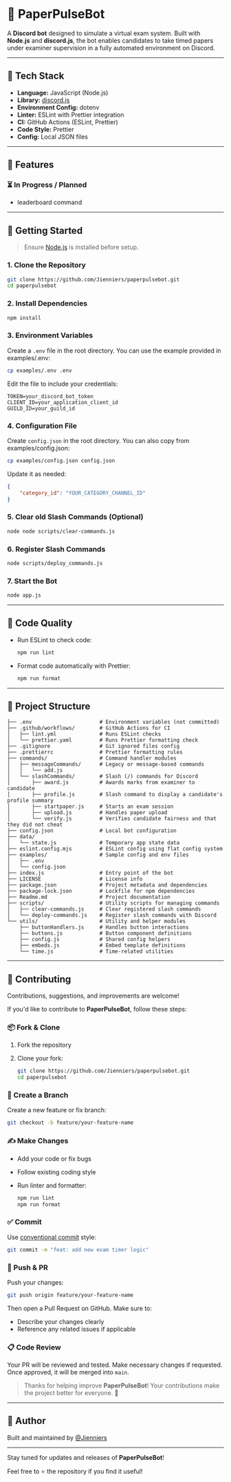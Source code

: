 # 📄 PaperPulseBot

A **Discord bot** designed to simulate a virtual exam system. Built with **Node.js** and **discord.js**, the bot enables candidates to take timed papers under examiner supervision in a fully automated environment on Discord.

---

## 🔧 Tech Stack

- **Language:** JavaScript (Node.js)
- **Library:** [discord.js](https://discord.js.org/)
- **Environment Config:** dotenv
- **Linter:** ESLint with Prettier integration
- **CI:** GitHub Actions (ESLint, Prettier)
- **Code Style:** Prettier
- **Config:** Local JSON files

---

## 🧪 Features

### ⏳ In Progress / Planned

- leaderboard command

---

## 🚀 Getting Started

> Ensure [Node.js](https://nodejs.org/) is installed before setup.

### 1. Clone the Repository

```bash
git clone https://github.com/Jienniers/paperpulsebot.git
cd paperpulsebot
```

### 2. Install Dependencies

```bash
npm install
```

### 3. Environment Variables

Create a `.env` file in the root directory.
You can use the example provided in examples/.env:

```bash
cp examples/.env .env
```

Edit the file to include your credentials:

```env
TOKEN=your_discord_bot_token
CLIENT_ID=your_application_client_id
GUILD_ID=your_guild_id
```

### 4. Configuration File

Create `config.json` in the root directory.
You can also copy from examples/config.json:

```bash
cp examples/config.json config.json
```

Update it as needed:

```json
{
    "category_id": "YOUR_CATEGORY_CHANNEL_ID"
}
```

### 5. Clear old Slash Commands (Optional)

```bash
node node scripts/clear-commands.js
```

### 6. Register Slash Commands

```bash
node scripts/deploy_commands.js
```

### 7. Start the Bot

```bash
node app.js
```

---

## 🧹 Code Quality

- Run ESLint to check code:

    ```bash
    npm run lint
    ```

- Format code automatically with Prettier:

    ```bash
    npm run format
    ```

---

## 📁 Project Structure

```
├── .env                      # Environment variables (not committed)
├── .github/workflows/        # GitHub Actions for CI
│   ├── lint.yml              # Runs ESLint checks
│   └── prettier.yaml         # Runs Prettier formatting check
├── .gitignore                # Git ignored files config
├── .prettierrc               # Prettier formatting rules
├── commands/                 # Command handler modules
│   ├── messageCommands/      # Legacy or message-based commands
│   │   └── add.js
│   └── slashCommands/        # Slash (/) commands for Discord
│       ├── award.js          # Awards marks from examiner to candidate
│       ├── profile.js        # Slash command to display a candidate's profile summary
│       ├── startpaper.js     # Starts an exam session
│       ├── upload.js         # Handles paper upload
│       └── verify.js         # Verifies candidate fairness and that they did not cheat
├── config.json               # Local bot configuration
├── data/
│   └── state.js              # Temporary app state data
├── eslint.config.mjs         # ESLint config using flat config system
├── examples/                 # Sample config and env files
│   ├── .env
│   └── config.json
├── index.js                  # Entry point of the bot
├── LICENSE                   # License info
├── package.json              # Project metadata and dependencies
├── package-lock.json         # Lockfile for npm dependencies
├── Readme.md                 # Project documentation
├── scripts/                  # Utility scripts for managing commands
│   ├── clear-commands.js     # Clear registered slash commands
│   └── deploy-commands.js    # Register slash commands with Discord
└── utils/                    # Utility and helper modules
    ├── buttonHandlers.js     # Handles button interactions
    ├── buttons.js            # Button component definitions
    ├── config.js             # Shared config helpers
    ├── embeds.js             # Embed template definitions
    └── time.js               # Time-related utilities
```

---

## 🤝 Contributing

Contributions, suggestions, and improvements are welcome!

If you'd like to contribute to **PaperPulseBot**, follow these steps:

### 📦 Fork & Clone

1. Fork the repository
2. Clone your fork:

    ```bash
    git clone https://github.com/Jienniers/paperpulsebot.git
    cd paperpulsebot
    ```

### 🌱 Create a Branch

Create a new feature or fix branch:

```bash
git checkout -b feature/your-feature-name
```

### ✍️ Make Changes

- Add your code or fix bugs
- Follow existing coding style
- Run linter and formatter:

    ```bash
    npm run lint
    npm run format
    ```

### ✅ Commit

Use [conventional commit](https://www.conventionalcommits.org/) style:

```bash
git commit -m "feat: add new exam timer logic"
```

### 🚀 Push & PR

Push your changes:

```bash
git push origin feature/your-feature-name
```

Then open a Pull Request on GitHub. Make sure to:

- Describe your changes clearly
- Reference any related issues if applicable

### 📋 Code Review

Your PR will be reviewed and tested. Make necessary changes if requested. Once approved, it will be merged into `main`.

> Thanks for helping improve **PaperPulseBot**! Your contributions make the project better for everyone. 💙

---

## 👤 Author

Built and maintained by [@Jienniers](https://github.com/Jienniers)

---

Stay tuned for updates and releases of **PaperPulseBot**!

Feel free to ⭐ the repository if you find it useful!
